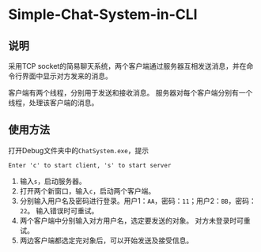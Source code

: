 # Simple-Chat-System-in-CLI

## 说明
采用TCP socket的简易聊天系统，两个客户端通过服务器互相发送消息，并在命令行界面中显示对方发来的消息。

客户端有两个线程，分别用于发送和接收消息。
服务器对每个客户端分别有一个线程，处理该客户端的消息。

## 使用方法
打开Debug文件夹中的`ChatSystem.exe`，提示
```
Enter 'c' to start client, 's' to start server
```
1. 输入`s`，启动服务器。
2. 打开两个新窗口，输入`c`，启动两个客户端。
3. 分别输入用户名及密码进行登录。用户1：`AA`，密码：`11`；用户2：`BB`，密码：`22`。
    输入错误时可重试。
4. 两个客户端中分别输入对方用户名，选定要发送的对象。
    对方未登录时可重试。
5. 两边客户端都选定完对象后，可以开始发送及接受信息。